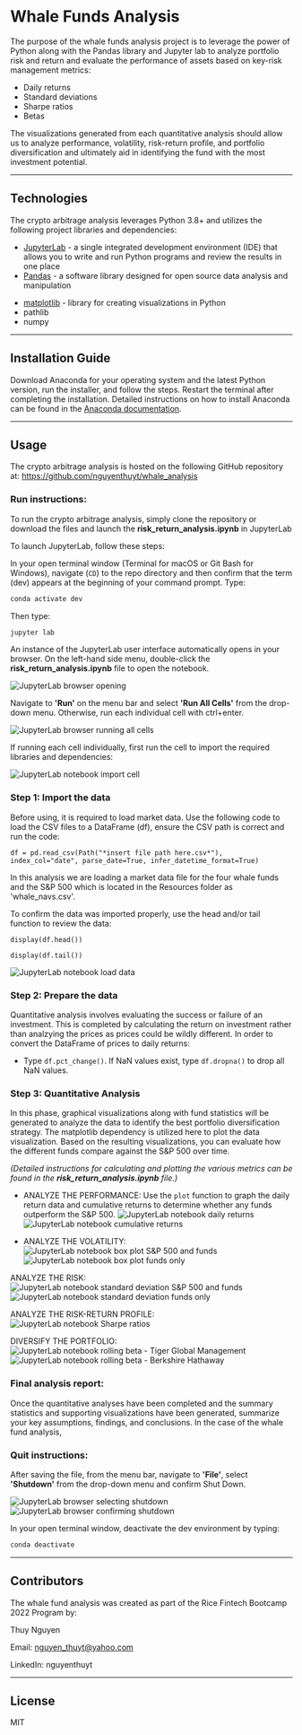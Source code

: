 # Whale Funds Analysis
The purpose of the whale funds analysis project is to leverage the power of Python along with the Pandas library and Jupyter lab to analyze portfolio risk and return and evaluate the performance of assets based on key-risk management metrics:

- Daily returns
- Standard deviations
- Sharpe ratios
- Betas
 
The visualizations generated from each quantitative analysis should allow us to analyze performance, volatility, risk-return profile, and portfolio diversification and ultimately aid in identifying the fund with the most investment potential. 

---

## Technologies

The crypto arbitrage analysis leverages Python 3.8+ and utilizes the following project libraries and dependencies:
* [JupyterLab](https://jupyterlab.readthedocs.io/en/stable/) - a single integrated development environment (IDE) that allows you to write and run Python programs and review the results in one place
* [Pandas](https://pandas.pydata.org/) - a software library designed for open source data analysis and manipulation
- [matplotlib](https://matplotlib.org/) - library for creating visualizations in Python
- pathlib
- numpy


---

## Installation Guide


Download Anaconda for your operating system and the latest Python version, run the installer, and follow the steps. Restart the terminal after completing the installation. Detailed instructions on how to install Anaconda can be found in the [Anaconda documentation](https://docs.anaconda.com/anaconda/install/).



---

## Usage
The crypto arbitrage analysis is hosted on the following GitHub repository at: https://github.com/nguyenthuyt/whale_analysis   

### **Run instructions:**
To run the crypto arbitrage analysis, simply clone the repository or download the files and launch the **risk_return_analysis.ipynb** in JupyterLab

To launch JupyterLab, follow these steps:

In your open terminal window (Terminal for macOS or Git Bash for Windows), navigate (`CD`) to the repo directory and then confirm that the term (dev) appears at the beginning of your command prompt. Type:
```python
conda activate dev
```

Then type: 
```python
jupyter lab
```

An instance of the JupyterLab user interface automatically opens in your browser. On the left-hand side menu, double-click the **risk_return_analysis.ipynb** file to open the notebook.

![JupyterLab browser opening](images/jupyterlab_browser.PNG)

Navigate to **'Run'** on the menu bar and select **'Run All Cells'** from the drop-down menu. Otherwise, run each individual cell with ctrl+enter.

![JupyterLab browser running all cells](images/run_kernels.PNG)


If running each cell individually, first run the cell to import the required libraries and dependencies: 

![JupyterLab notebook import cell](images/import_cell.PNG)


### **Step 1: Import the data**
Before using, it is required to load market data. Use the following code to load the CSV files to a DataFrame (df), ensure the CSV path is correct and run the code:

`df = pd.read_csv(Path("*insert file path here.csv*"), index_col="date", parse_date=True, infer_datetime_format=True)`

In this analysis we are loading a market data file for the four whale funds and the S&P 500 which is located in the Resources folder as 'whale_navs.csv'. 


To confirm the data was imported properly, use the head and/or tail function to review the data:

`display(df.head())`

`display(df.tail())`

![JupyterLab notebook load data](images/collect_data.PNG)

### **Step 2: Prepare the data**
Quantitative analysis involves evaluating the success or failure of an investment. This is completed by calculating the return on investment rather than analzying the prices as prices could be wildly different. In order to convert the DataFrame of prices to daily returns: 

- Type `df.pct_change()`. If NaN values exist, type `df.dropna()` to drop all NaN values. 


### **Step 3: Quantitative Analysis**

In this phase, graphical visualizations along with fund statistics will be generated to analyze the data to identify the best portfolio diversification strategy. The matplotlib dependency is utilized here to plot the data visualization. Based on the resulting visualizations, you can evaluate how the different funds compare against the S&P 500 over time. 

*(Detailed instructions for calculating and plotting the various metrics can be found in the **risk_return_analysis.ipynb** file.)*

- ANALYZE THE PERFORMANCE: Use the `plot` function to graph the daily return data and cumulative returns to determine whether any funds outperform the S&P 500.
![JupyterLab notebook daily returns](images/daily_returns.PNG)
![JupyterLab notebook cumulative returns](images/cumulative_returns.PNG)

- ANALYZE THE VOLATILITY:
![JupyterLab notebook box plot S&P 500 and funds](images/volatility_sp500.PNG)
![JupyterLab notebook box plot funds only](images/volatility_funds.PNG)

ANALYZE THE RISK:
![JupyterLab notebook standard deviation S&P 500 and funds](images/21day_std.PNG)
![JupyterLab notebook standard deviation funds only](images/21day_std_funds.PNG)


ANALYZE THE RISK-RETURN PROFILE:
![JupyterLab notebook Sharpe ratios](images/sharpe_ratios.PNG)

DIVERSIFY THE PORTFOLIO:
![JupyterLab notebook rolling beta - Tiger Global Management](images/tiger_rolling_beta.PNG)
![JupyterLab notebook rolling beta - Berkshire Hathaway](images/bh_rolling_beta.PNG)






### **Final analysis report:**
Once the quantitative analyses have been completed and the summary statistics and supporting visualizations have been generated, summarize your key assumptions, findings, and conclusions. In the case of the whale fund analysis, 

### **Quit instructions:**
After saving the file, from the menu bar, navigate to **'File'**, select **'Shutdown'** from the drop-down menu and confirm Shut Down.

![JupyterLab browser selecting shutdown](images/jupyter_shutdown.PNG)
![JupyterLab browser confirming shutdown](images/shutdown_confirm.PNG)

In your open terminal window, deactivate the dev environment by typing:
```python
conda deactivate
```

---

## Contributors

The whale fund analysis was created as part of the Rice Fintech Bootcamp 2022 Program by:

Thuy Nguyen

Email: nguyen_thuyt@yahoo.com

LinkedIn: nguyenthuyt



---

## License

MIT


